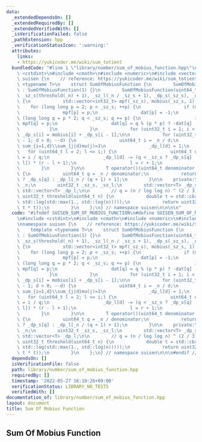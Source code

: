 ```yaml
---
data:
  _extendedDependsOn: []
  _extendedRequiredBy: []
  _extendedVerifiedWith: []
  _isVerificationFailed: false
  _pathExtension: hpp
  _verificationStatusIcon: ':warning:'
  attributes:
    links:
    - https://yukicoder.me/wiki/sum_totient
  bundledCode: "#line 1 \"library/number/sum_of_mobius_function.hpp\"\n\n\n\n#include\
    \ <cstdint>\n#include <cmath>\n#include <numeric>\n#include <vector>\n\nnamespace\
    \ suisen {\n    // reference: https://yukicoder.me/wiki/sum_totient\n    template\
    \ <typename T>\n    struct SumOfMobiusFunction {\n        SumOfMobiusFunction()\
    \ : SumOfMobiusFunction(1) {}\n        SumOfMobiusFunction(uint64_t n) : _n(n),\
    \ _sz_s(threshold(_n) + 1), _sz_l(_n / _sz_s + 1), _dp_s(_sz_s), _dp_l(_sz_l)\
    \ {\n            std::vector<int32_t> mpf(_sz_s), mobius(_sz_s, 1);\n        \
    \    for (long long p = 2; p < _sz_s; ++p) {\n                if (mpf[p]) continue;\n\
    \                mpf[p] = p;\n                dat[p] = -1;\n                for\
    \ (long long q = p * 2; q < _sz_s; q += p) {\n                    if (not mpf[q])\
    \ mpf[q] = p;\n                    dat[q] = q % (p * p) ? -dat[q] : 0;\n     \
    \           }\n            }\n            for (uint32_t i = 1; i < _sz_s; ++i)\
    \ _dp_s[i] = mobius[i] + _dp_s[i - 1];\n\n            for (uint32_t d = _sz_l\
    \ - 1; d > 0; --d) {\n                uint64_t i = _n / d;\n                //\
    \ sum_{i=1,d}\\sum_{j|d}mu(j)=1\n                _dp_l[d] = 1;\n             \
    \   for (uint64_t l = 2; l <= i;) {\n                    uint64_t q = i / l, r\
    \ = i / q;\n                    _dp_l[d] -= (q < _sz_s ? _dp_s[q] : _dp_l[d *\
    \ l]) * (r - l + 1);\n                    l = r + 1;\n                }\n    \
    \        }\n        }\n\n        T operator()(uint64_t denominator = 1) const\
    \ {\n            uint64_t q = _n / denominator;\n            return q < _sz_s\
    \ ? _dp_s[q] : _dp_l[_n / (q + 1) + 1];\n        }\n\n    private:\n        uint64_t\
    \ _n;\n        uint32_t _sz_s, _sz_l;\n        std::vector<T> _dp_s;\n       \
    \ std::vector<T> _dp_l;\n\n        // q = (n / log log n) ^ (2 / 3)\n        static\
    \ uint32_t threshold(uint64_t n) {\n            double t = std::cbrt(n / std::max(1.,\
    \ std::log(std::max(1., std::log(n)))));\n            return uint32_t(std::max(1.,\
    \ t * t));\n        }\n    };\n} // namespace suisen\n\n\n\n"
  code: "#ifndef SUISEN_SUM_OF_MOBIUS_FUNCTION\n#define SUISEN_SUM_OF_MOBIUS_FUNCTION\n\
    \n#include <cstdint>\n#include <cmath>\n#include <numeric>\n#include <vector>\n\
    \nnamespace suisen {\n    // reference: https://yukicoder.me/wiki/sum_totient\n\
    \    template <typename T>\n    struct SumOfMobiusFunction {\n        SumOfMobiusFunction()\
    \ : SumOfMobiusFunction(1) {}\n        SumOfMobiusFunction(uint64_t n) : _n(n),\
    \ _sz_s(threshold(_n) + 1), _sz_l(_n / _sz_s + 1), _dp_s(_sz_s), _dp_l(_sz_l)\
    \ {\n            std::vector<int32_t> mpf(_sz_s), mobius(_sz_s, 1);\n        \
    \    for (long long p = 2; p < _sz_s; ++p) {\n                if (mpf[p]) continue;\n\
    \                mpf[p] = p;\n                dat[p] = -1;\n                for\
    \ (long long q = p * 2; q < _sz_s; q += p) {\n                    if (not mpf[q])\
    \ mpf[q] = p;\n                    dat[q] = q % (p * p) ? -dat[q] : 0;\n     \
    \           }\n            }\n            for (uint32_t i = 1; i < _sz_s; ++i)\
    \ _dp_s[i] = mobius[i] + _dp_s[i - 1];\n\n            for (uint32_t d = _sz_l\
    \ - 1; d > 0; --d) {\n                uint64_t i = _n / d;\n                //\
    \ sum_{i=1,d}\\sum_{j|d}mu(j)=1\n                _dp_l[d] = 1;\n             \
    \   for (uint64_t l = 2; l <= i;) {\n                    uint64_t q = i / l, r\
    \ = i / q;\n                    _dp_l[d] -= (q < _sz_s ? _dp_s[q] : _dp_l[d *\
    \ l]) * (r - l + 1);\n                    l = r + 1;\n                }\n    \
    \        }\n        }\n\n        T operator()(uint64_t denominator = 1) const\
    \ {\n            uint64_t q = _n / denominator;\n            return q < _sz_s\
    \ ? _dp_s[q] : _dp_l[_n / (q + 1) + 1];\n        }\n\n    private:\n        uint64_t\
    \ _n;\n        uint32_t _sz_s, _sz_l;\n        std::vector<T> _dp_s;\n       \
    \ std::vector<T> _dp_l;\n\n        // q = (n / log log n) ^ (2 / 3)\n        static\
    \ uint32_t threshold(uint64_t n) {\n            double t = std::cbrt(n / std::max(1.,\
    \ std::log(std::max(1., std::log(n)))));\n            return uint32_t(std::max(1.,\
    \ t * t));\n        }\n    };\n} // namespace suisen\n\n\n#endif // SUISEN_SUM_OF_MOBIUS_FUNCTION\n"
  dependsOn: []
  isVerificationFile: false
  path: library/number/sum_of_mobius_function.hpp
  requiredBy: []
  timestamp: '2022-05-27 16:10:26+09:00'
  verificationStatus: LIBRARY_NO_TESTS
  verifiedWith: []
documentation_of: library/number/sum_of_mobius_function.hpp
layout: document
title: Sum Of Mobius Function
---
```

## Sum Of Mobius Function